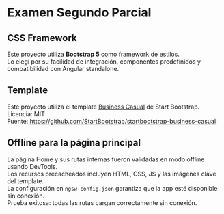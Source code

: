 # Examen Segundo Parcial

## CSS Framework

Este proyecto utiliza **Bootstrap 5** como framework de estilos.  
Lo elegí por su facilidad de integración, componentes predefinidos y compatibilidad con Angular standalone.

## Template

Este proyecto utiliza el template [Business Casual](https://startbootstrap.com/template/business-casual) de Start Bootstrap.  
Licencia: MIT  
Fuente: https://github.com/StartBootstrap/startbootstrap-business-casual

## Offline para la página principal

La página Home y sus rutas internas fueron validadas en modo offline usando DevTools.  
Los recursos precacheados incluyen HTML, CSS, JS y las imágenes clave del template.  
La configuración en `ngsw-config.json` garantiza que la app esté disponible sin conexión.  
Prueba exitosa: todas las rutas cargan correctamente sin conexión.

